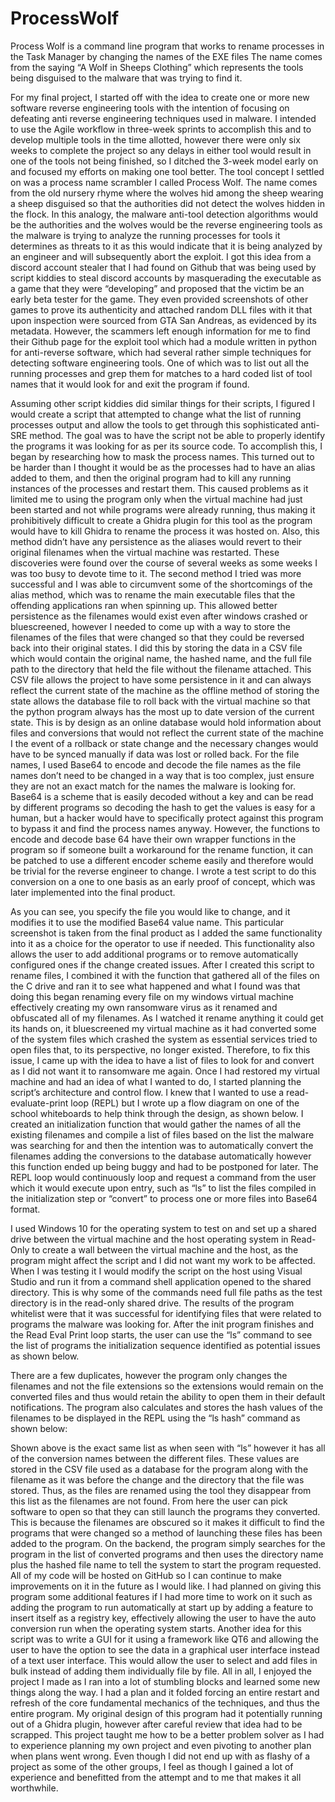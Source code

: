 # ProcessWolf
Process Wolf is a command line program that works to rename processes in the Task Manager by changing the names of the EXE files  The name comes from the saying “A Wolf in Sheeps Clothing” which represents the tools being disguised to the malware that was trying to find it.

For my final project, I started off with the idea to create one or more new software reverse engineering tools with the intention of focusing on defeating anti reverse engineering techniques used in malware. I intended to use the Agile workflow in three-week sprints to accomplish this and to develop multiple tools in the time allotted, however there were only six weeks to complete the project so any delays in either tool would result in one of the tools not being finished, so I ditched the 3-week model early on and focused my efforts on making one tool better.
The tool concept I settled on was a process name scrambler I called Process Wolf. The name comes from the old nursery rhyme where the wolves hid among the sheep wearing a sheep disguised so that the authorities did not detect the wolves hidden in the flock. In this analogy, the malware anti-tool detection algorithms would be the authorities and the wolves would be the reverse engineering tools as the malware is trying to analyze the running processes for tools it determines as threats to it as this would indicate that it is being analyzed by an engineer and will subsequently abort the exploit. I got this idea from a discord account stealer that I had found on Github that was being used by script kiddies to steal discord accounts by masquerading the executable as a game that they were “developing” and proposed that the victim be an early beta tester for the game. They even provided screenshots of other games to prove its authenticity and attached random DLL files with it that upon inspection were sourced from GTA San Andreas, as evidenced by its metadata. However, the scammers left enough information for me to find their Github page for the exploit tool which had a module written in python for anti-reverse software, which had several rather simple techniques for detecting software engineering tools. One of which was to list out all the running processes and grep them for matches to a hard coded list of tool names that it would look for and exit the program if found. 
 
Assuming other script kiddies did similar things for their scripts, I figured I would create a script that attempted to change what the list of running processes output and allow the tools to get through this sophisticated anti-SRE method. The goal was to have the script not be able to properly identify the programs it was looking for as per its source code.
To accomplish this, I began by researching how to mask the process names. This turned out to be harder than I thought it would be as the processes had to have an alias added to them, and then the original program had to kill any running instances of the processes and restart them. This caused problems as it limited me to using the program only when the virtual machine had just been started and not while programs were already running, thus making it prohibitively difficult to create a Ghidra plugin for this tool as the program would have to kill Ghidra to rename the process it was hosted on. Also, this method didn’t have any persistence as the aliases would revert to their original filenames when the virtual machine was restarted. These discoveries were found over the course of several weeks as some weeks I was too busy to devote time to it.
The second method I tried was more successful and I was able to circumvent some of the shortcomings of the alias method, which was to rename the main executable files that the offending applications ran when spinning up. This allowed better persistence as the filenames would exist even after windows crashed or bluescreened, however I needed to come up with a way to store the filenames of the files that were changed so that they could be reversed back into their original states. I did this by storing the data in a CSV file which would contain the original name, the hashed name, and the full file path to the directory that held the file without the filename attached. This CSV file allows the project to have some persistence in it and can always reflect the current state of the machine as the offline method of storing the state allows the database file to roll back with the virtual machine so that the python program always has the most up to date version of the current state. This is by design as an online database would hold information about files and conversions that would not reflect the current state of the machine I the event of a rollback or state change and the necessary changes would have to be synced manually if data was lost or rolled back.
For the file names, I used Base64 to encode and decode the file names as the file names don’t need to be changed in a way that is too complex, just ensure they are not an exact match for the names the malware is looking for. Base64 is a scheme that is easily decoded without a key and can be read by different programs so decoding the hash to get the values is easy for a human, but a hacker would have to specifically protect against this program to bypass it and find the process names anyway. However, the functions to encode and decode base 64 have their own wrapper functions in the program so if someone built a workaround for the rename function, it can be patched to use a different encoder scheme easily and therefore would be trivial for the reverse engineer to change. I wrote a test script to do this conversion on a one to one basis as an early proof of concept, which was later implemented into the final product.
 
As you can see, you specify the file you would like to change, and it modifies it to use the modified Base64 value name. This particular screenshot is taken from the final product as I added the same functionality into it as a choice for the operator to use if needed. This functionality also allows the user to add additional programs or to remove automatically configured ones if the change created issues. After I created this script to rename files, I combined it with the function that gathered all of the files on the C drive and ran it to see what happened and what I found was that doing this began renaming every file on my windows virtual machine effectively creating my own ransomware virus as it renamed and obfuscated all of my filenames. As I watched it rename anything it could get its hands on, it bluescreened my virtual machine as it had converted some of the system files which crashed the system as essential services tried to open files that, to its perspective, no longer existed. Therefore, to fix this issue, I came up with the idea to have a list of files to look for and convert as I did not want it to ransomware me again.
	Once I had restored my virtual machine and had an idea of what I wanted to do, I started planning the script’s architecture and control flow. I knew that I wanted to use a read-evaluate-print loop (REPL) but I wrote up a flow diagram on one of the school whiteboards to help think through the design, as shown below. I created an initialization function that would gather the names of all the existing filenames and compile a list of files based on the list the malware was searching for and then the intention was to automatically convert the filenames adding the conversions to the database automatically however this function ended up being buggy and had to be postponed for later. The REPL loop would continuously loop and request a command from the user which it would execute upon entry, such as “ls” to list the files compiled in the initialization step or “convert” to process one or more files into Base64 format.
 
I used Windows 10 for the operating system to test on and set up a shared drive between the virtual machine and the host operating system in Read-Only to create a wall between the virtual machine and the host, as the program might affect the script and I did not want my work to be affected. When I was testing it I would modify the script on the host using Visual Studio and run it from a command shell application opened to the shared directory. This is why some of the commands need full file paths as the test directory is in the read-only shared drive.
	The results of the program whitelist were that it was successful for identifying files that were related to programs the malware was looking for. After the init program finishes and the Read Eval Print loop starts, the user can use the “ls” command to see the list of programs the initialization sequence identified as potential issues as shown below.
 
There are a few duplicates, however the program only changes the filenames and not the file extensions so the extensions would remain on the converted files and thus would retain the ability to open them in their default notifications. The program also calculates and stores the hash values of the filenames to be displayed in the REPL using the “ls hash” command as shown below:
 
Shown above is the exact same list as when seen with “ls” however it has all of the conversion names between the different files. These values are stored in the CSV file used as a database for the program along with the filename as it was before the change and the directory that the file was stored. Thus, as the files are renamed using the tool they disappear from this list as the filenames are not found. 
	From here the user can pick software to open so that they can still launch the programs they converted. This is because the filenames are obscured so it makes it difficult to find the programs that were changed so a method of launching these files has been added to the program. On the backend, the program simply searches for the program in the list of converted programs and then uses the directory name plus the hashed file name to tell the system to start the program requested.
	All of my code will be hosted on GitHub so I can continue to make improvements on it in the future as I would like. I had planned on giving this program some additional features if I had more time to work on it such as adding the program to run automatically at start up by adding a feature to insert itself as a registry key, effectively allowing the user to have the auto conversion run when the operating system starts. Another idea for this script was to write a GUI for it using a framework like QT6 and allowing the user to have the option to see the data in a graphical user interface instead of a text user interface. This would allow the user to select and add files in bulk instead of adding them individually file by file.
	All in all, I enjoyed the project I made as I ran into a lot of stumbling blocks and learned some new things along the way. I had a plan and it folded forcing an entire restart and refresh of the core fundamental mechanics of the techniques, and thus the entire program. My original design of this program had it potentially running out of a Ghidra plugin, however after careful review that idea had to be scrapped. This project taught me how to be a better problem solver as I had to experience planning my own project and even pivoting to another plan when plans went wrong. Even though I did not end up with as flashy of a project as some of the other groups, I feel as though I gained a lot of experience and benefitted from the attempt and to me that makes it all worthwhile.
